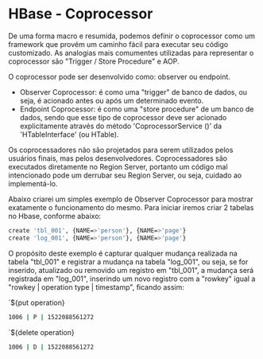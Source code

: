 # HBase - Coprocessor

De uma forma macro e resumida, podemos definir o coprocessor como um framework que provém um caminho fácil para executar seu código customizado. As analogias mais comumentes utilizadas para representar o coprocessor são "Trigger / Store Procedure" e AOP. 

O coprocessor pode ser desenvolvido como: observer ou endpoint. 
- Observer Coprocessor: é como uma "trigger" de banco de dados, ou seja, é acionado antes ou após um determinado evento. 
- Endpoint Coprocessor: é como uma "store procedure" de um banco de dados, sendo que esse tipo de coprocessor deve ser acionado explicitamente através do método 'CoprocessorService ()' da 'HTableInterface' (ou HTable).

Os coprocessadores não são projetados para serem utilizados pelos usuários finais, mas pelos desenvolvedores. Coprocessadores são executados diretamente no Region Server, portanto um código mal intencionado pode um derrubar seu Region Server, ou seja, cuidado ao implementá-lo.

Abaixo criarei um simples exemplo de Observer Coprocessor para mostrar exatamente o funcionamento do mesmo. 
Para iniciar iremos criar 2 tabelas no Hbase, conforme abaixo:

```sh
create 'tbl_001', {NAME=>'person'}, {NAME=>'page'}
create 'log_001', {NAME=>'person'}, {NAME=>'page'}
```

O propósito deste exemplo é capturar qualquer mudança realizada na tabela "tbl_001" e registrar a mudança na tabela "log_001", ou seja, se for inserido, atualizado ou removido um registro em "tbl_001", a mudança será registrada em "log_001", inserindo um novo registro com a "rowkey" igual a "rowkey | operation type | timestamp", ficando assim:

 `${put operation}
```sh
1006 | P | 1522088561272 
```
 `${delete operation}
```sh
1006 | D | 1522088561272
```
